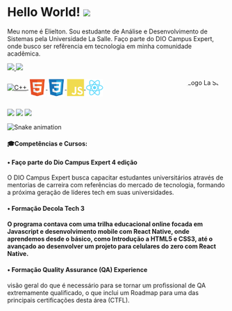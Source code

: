 
# Hello World! <img src="https://raw.githubusercontent.com/MartinHeinz/MartinHeinz/master/wave.gif" width="30px">

Meu nome é Elielton. Sou estudante de Análise e Desenvolvimento de Sistemas pela Universidade La Salle. Faço parte do DIO Campus Expert, onde busco ser refêrencia em tecnologia em minha comunidade acadêmica. 

  
  <a href="https://github.com/ellieltonferreira">
  <img height="150em" src="https://github-readme-stats.vercel.app/api?username=elioferreira&show_icons=true&theme=dark&include_all_commits=true&count_private=true"/>
  <img height="150em" src="https://github-readme-stats.vercel.app/api/top-langs/?username=elioferreira&layout=compact&langs_count=7&theme=dark"/>
</div>

<div style="display: inline_block"><br>
  <img align="center" alt="C++" height="40" width="40" src="https://user-images.githubusercontent.com/101156218/164949594-798025ed-50c1-4b4a-a2f1-5bad4df3bc91.png">
  <img align="center" alt="HTML" height="40" width="40" src="https://raw.githubusercontent.com/devicons/devicon/master/icons/html5/html5-original.svg">
  <img align="center" alt="CSS" height="40" width="40" src="https://raw.githubusercontent.com/devicons/devicon/master/icons/css3/css3-original.svg">
  <img align="center" alt="JS" height="40" width="40" src="https://raw.githubusercontent.com/devicons/devicon/master/icons/javascript/javascript-plain.svg">
  <img align="center" alt="ReactNative" height="40" width="40" src="https://raw.githubusercontent.com/devicons/devicon/master/icons/react/react-original.svg">
  <img align="right" alt="Logo La Salle" height="210" style="border-radius:150px;" src="https://user-images.githubusercontent.com/105839909/191383503-c8403408-6716-4232-bca7-e581db7ebc76.png">
</div>

 ##
<div>
  <a href="https://www.instagram.com/ellieltonferreira/" target="_blank"><img src="https://img.shields.io/badge/-Instagram-%23E4405F?style=for-the-badge&logo=instagram&logoColor=white" target="_blank"></a>
  <a href="https://www.linkedin.com/in/elielton-ferreira-192084210/" target="_blank"><img src="https://img.shields.io/badge/-LinkedIn-%230077B5?style=for-the-badge&logo=linkedin&logoColor=white" target="_blank"></a> 
  <a href = "mailto:elieltonferreirahf@outlook.com"><img src="https://img.shields.io/badge/-email-%23333?style=for-the-badge&logo=gmail&logoColor=white" target="_blank"></a>
    
  ![Snake animation](https://github.com/ellieltonferreira/ellieltonferreira/blob/output/github-contribution-grid-snake.svg)
</div>

<div align="left">
     
  #### 🎓Competências e Cursos:
  #### • Faço parte do Dio Campus Expert 4 edição 
  O DIO Campus Expert busca capacitar estudantes universitários através de mentorias de carreira com referências do mercado de tecnologia, formando a próxima geração de líderes tech em suas universidades.
  
  #### • Formação Decola Tech 3
  #### O programa contava com uma trilha educacional online focada em Javascript e desenvolvimento mobile com React Native, onde aprendemos desde o básico, como Introdução a HTML5 e CSS3, até o avançado ao desenvolver um projeto para celulares do zero com React Native. 
  
  #### • Formação Quality Assurance (QA) Experience
  visão geral do que é necessário para se tornar um profissional de QA extremamente qualificado, o que inclui um Roadmap para uma das principais certificações desta área (CTFL). 
</div>
